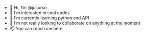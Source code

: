 - 👋 Hi, I’m @juliorso
- 👀 I’m interested in cool codes
- 🌱 I’m currently learning python and API
- 💞️ I’m not really looking to collaborate on anything at the moment
- 📫 You can reach me here

<!---
juliorso/juliorso is a ✨ special ✨ repository because its `README.md` (this file) appears on your GitHub profile.
You can click the Preview link to take a look at your changes.
--->
